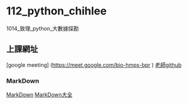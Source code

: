 # __112_python_chihlee__
1014_致理_python_大數據探勘

## 上課網址
[google meeting] (https://meet.google.com/bio-hmps-bpr  )
[老師github](https://github.com/roberthsu2003  )
### MarkDown
[MarkDown](https://markdown.tw/  )
[MarkDown大全](https://hackmd.io/@eMP9zQQ0Qt6I8Uqp2Vqy6w/SyiOheL5N/%2FBVqowKshRH246Q7UDyodFA?type=book  )
